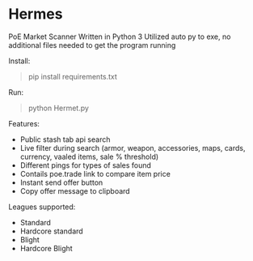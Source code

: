 # Hermes
PoE Market Scanner
Written in Python 3
Utilized auto py to exe, no additional files needed to get the program running

Install:
> pip install requirements.txt

Run:
> python Hermet.py

Features:
  - Public stash tab api search
  - Live filter during search (armor, weapon, accessories, maps, cards, currency, vaaled items, sale % threshold)
  - Different pings for types of sales found
  - Contails poe.trade link to compare item price
  - Instant send offer button
  - Copy offer message to clipboard

Leagues supported:
  - Standard
  - Hardcore standard
  - Blight
  - Hardcore Blight
